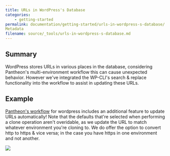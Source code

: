 ```yaml
---
title: URLs in WordPress's Database
categories:
    - getting-started
permalink: documentation/getting-started/urls-in-wordpress-s-database/
Metadata
filename: source/_tools/urls-in-wordpress-s-database.md
---
```


## Summary

WordPress stores URLs in various places in the database, considering Pantheon's multi-environment workflow this can cause unexpected behavior. However we've integrated the WP-CLI's search & replace functionality into the workflow to assist in updating these URLs.

## Example

[Pantheon's workflow](/documentation/howto/using-the-pantheon-workflow/) for wordpress includes an additional feature to update URLs automatically! Note that the defaults that're selected when performing a clone operation aren't overidable, as we update the URL to match whatever environment you're cloning to. We do offer the option to convert http to https & vice versa; in the case you have https in one environment and not another.

![](https://pantheon-systems.desk.com/customer/portal/attachments/272464)​


